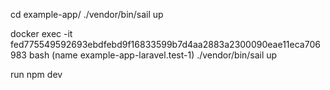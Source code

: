 cd example-app/
./vendor/bin/sail up

docker exec -it fed775549592693ebdfebd9f16833599b7d4aa2883a2300090eae11eca706983 bash (name example-app-laravel.test-1)
 ./vendor/bin/sail up

 run npm dev
